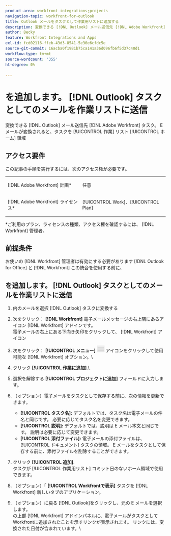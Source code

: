 ```yaml
---
product-area: workfront-integrations;projects
navigation-topic: workfront-for-outlook
title: Outlook メールをタスクとして作業用リストに追加する
description: 変換できる [!DNL Outlook] メール送信先 [!DNL Adobe Workfront] タスク。 電子メールが変換されると、そのタスクは [ ホーム ] 領域の [ 作業用リスト ] に表示されます。
author: Becky
feature: Workfront Integrations and Apps
exl-id: fcd02116-ffeb-43d3-8541-5e30e6cfdc5e
source-git-commit: 16acba0f1981b75ca141a36d096fb6f5d37c40d1
workflow-type: tm+mt
source-wordcount: '355'
ht-degree: 0%

---
```


# を追加します。 [!DNL Outlook] タスクとしてのメールを作業リストに送信

変換できる [!DNL Outlook] メール送信先 [!DNL Adobe Workfront] タスク。 E メールが変換されると、タスクを [!UICONTROL 作業] リスト [!UICONTROL ホーム] 領域

## アクセス要件

この記事の手順を実行するには、次のアクセス権が必要です。

<table style="table-layout:auto"> 
 <col> 
 <col> 
 <tbody> 
  <tr> 
   <td role="rowheader">[!DNL Adobe Workfront] 計画*</td> 
   <td> <p>任意</p> </td> 
  </tr> 
  <tr> 
   <td role="rowheader">[!DNL Adobe Workfront] ライセンス*</td> 
   <td> <p>[!UICONTROL Work]、[!UICONTROL Plan]</p> </td> 
  </tr> 
 </tbody> 
</table>

&#42;ご利用のプラン、ライセンスの種類、アクセス権を確認するには、 [!DNL Workfront] 管理者。

## 前提条件

お使いの [!DNL Workfront] 管理者は有効にする必要があります [!DNL Outlook for Office] と [!DNL Workfront] この統合を使用する前に、

## を追加します。 [!DNL Outlook] タスクとしてのメールを作業リストに送信

1. 内のメールを選択 [!DNL Outlook] タスクに変換する
1. 次をクリック： **[!DNL Workfront]** 電子メールメッセージの右上隅にあるアイコン [!DNL Workfront] アドインです。\
   電子メールの右上にある下向き矢印をクリックして、 [!DNL Workfront] アイコン

1. 次をクリック： **[!UICONTROL メニュー]** ![o365_addin_menu_icon.png](assets/o365-addin-menu2-icon.png) アイコンをクリックして使用可能な [!DNL Workfront] オプション。\


1. クリック **[!UICONTROL 作業に追加]**.\

1. 選択を解除する **[!UICONTROL プロジェクトに追加]** フィールドに入力します。
1. （オプション）電子メールをタスクとして保存する前に、次の情報を更新できます。

   * **[!UICONTROL タスク名]:** デフォルトでは、タスク名は電子メールの件名と同じです。 必要に応じてタスク名を変更できます。
   * **[!UICONTROL 説明]:** デフォルトでは、説明は E メール本文と同じです。 説明は必要に応じて変更できます。
   * **[!UICONTROL 添付ファイル]:** 電子メールの添付ファイルは、 [!UICONTROL ドキュメント] タスクの領域。 E メールをタスクとして保存する前に、添付ファイルを削除することができます。

1. クリック **[!UICONTROL 追加]**.\
   タスクが [!UICONTROL 作業用リスト] コミット日のないホーム領域で使用できます。

1. （オプション）「 **[!UICONTROL Workfrontで表示]** タスクを [!DNL Workfront] 新しいタブのアプリケーション。

1. （オプション）に戻る [!DNL Outlook]をクリックし、元の E メールを選択します。\
   の上部 [!DNL Workfront] アドインパネルに、電子メールがタスクとしてWorkfrontに追加されたことを示すリンクが表示されます。 リンクには、変換された日付が含まれています。\
